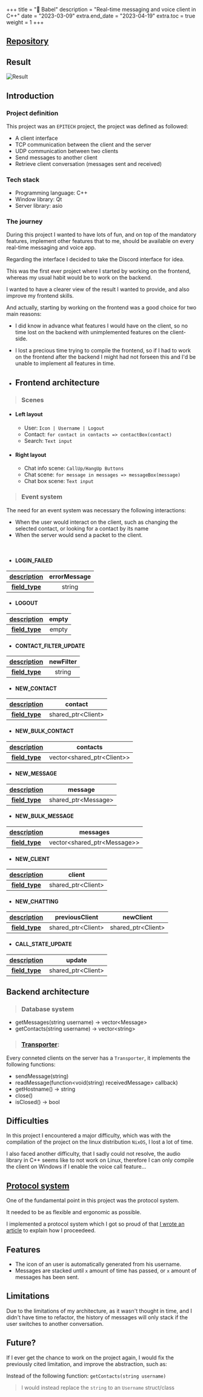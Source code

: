 +++
title = "📱 Babel"
description = "Real-time messaging and voice client in C++"
date = "2023-03-09"
extra.end_date = "2023-04-19"
extra.toc = true
weight = 1
+++

## [Repository](https://github.com/paulcomte/babel)

## Result

![Result](https://github.com/paulcomte/babel/raw/main/assets/preview.png)

## Introduction

### Project definition

This project was an `EPITECH` project, the project was defined as followed:

 - A client interface
 - TCP communication between the client and the server
 - UDP communication between two clients
 - Send messages to another client
 - Retrieve client conversation (messages sent and received)

### Tech stack
 - Programming language: C++
 - Window library: Qt
 - Server library: asio

### The journey

During this project I wanted to have lots of fun, and on top of the mandatory features, implement other features that to me, should be available on every real-time messaging and voice app.

Regarding the interface I decided to take the Discord interface for idea.

This was the first ever project where I started by working on the frontend, whereas my usual habit would be to work on the backend.

I wanted to have a clearer view of the result I wanted to provide, and also improve my frontend skills.

And actually, starting by working on the frontend was a good choice for two main reasons:

 - I did know in advance what features I would have on the client, so no time lost on the backend with unimplemented features on the client-side.
 - I lost a precious time trying to compile the frontend, so if I had to work on the frontend after the backend I might had not forseen this and I'd be unable to implement all features in time.

- ## Frontend architecture

> ### Scenes
 - #### Left layout
    - User: `Icon | Username | Logout`
    - Contact: `for contact in contacts => contactBox(contact)`
    - Search: `Text input`
 - #### Right layout
    - Chat info scene: `CallUp/HangUp Buttons`
    - Chat scene: `for message in messages => messageBox(message)`
    - Chat box scene: `Text input`

> ### Event system

The need for an event system was necessary the following interactions:

 - When the user would interact on the client, such as changing the selected contact, or looking for a contact by its name
 - When the server would send a packet to the client.

<br>

  - #### LOGIN_FAILED

| <u>**description**</u> |  errorMessage  |
| :--------------------: | :------------: | 
| <u>**field_type**</u>  |     string     |

  - #### LOGOUT

| <u>**description**</u> |     empty      |
| :--------------------: | :------------: | 
| <u>**field_type**</u>  |     empty      |

  - #### CONTACT_FILTER_UPDATE

| <u>**description**</u> |    newFilter   |
| :--------------------: | :------------: | 
| <u>**field_type**</u>  |     string     |
   
  - #### NEW_CONTACT

| <u>**description**</u> |      contact       |
| :--------------------: | :----------------: |
| <u>**field_type**</u>  | shared_ptr\<Client\> |

  - #### NEW_BULK_CONTACT

| <u>**description**</u> |          contacts          |
| :--------------------: | :------------------------: | 
| <u>**field_type**</u>  | vector\<shared_ptr\<Client\>\> |
 
  - #### NEW_MESSAGE

| <u>**description**</u> |        message        |
| :--------------------: | :-------------------: | 
| <u>**field_type**</u>  |  shared_ptr\<Message\>  |
 
  - #### NEW_BULK_MESSAGE

| <u>**description**</u> |            messages           |
| :--------------------: | :---------------------------: | 
| <u>**field_type**</u>  |  vector\<shared_ptr\<Message\>\>  |
 
  - #### NEW_CLIENT

| <u>**description**</u> |         client        |
| :--------------------: | :-------------------: | 
| <u>**field_type**</u>  |   shared_ptr\<Client\>  |
 
  - #### NEW_CHATTING

| <u>**description**</u> |         previousClient        |      newClient       |
| :--------------------: | :---------------------------: |:-------------------: |
| <u>**field_type**</u>  |     shared_ptr\<Client\>      |  shared_ptr\<Client\>  |
 
  - #### CALL_STATE_UPDATE
 
| <u>**description**</u> |       update       |
| :--------------------: | :----------------: |
| <u>**field_type**</u>  | shared_ptr\<Client\> |

## Backend architecture

> ### Database system

  - getMessages(string username) -> vector\<Message\>
  - getContacts(string username) -> vector\<string\>

> ### [Transporter](https://github.com/paulcomte/babel/blob/main/server/Transporter.hpp):

  Every conneted clients on the server has a `Transporter`, it implements the following functions:

  - sendMessage(string)
  - readMessage(function\<void(string) receivedMessage\> callback)
  - getHostname() -> string
  - close()
  - isClosed() -> bool

## Difficulties

In this project I encountered a major difficulty, which was with the compilation of the project on the linux distribution `NixOS`, I lost a lot of time.

I also faced another difficulty, that I sadly could not resolve, the audio library in C++ seems like to not work on Linux, therefore I can only compile the client on Windows if I enable the voice call feature...

## [Protocol system](/blog/a-protocol-system)

One of the fundamental point in this project was the protocol system.

It needed to be as flexible and ergonomic as possible.

I implemented a protocol system which I got so proud of that [I wrote an article](/blog/a-protocol-system) to explain how I proceedeed.

## Features

 - The icon of an user is automatically generated from his username.
 - Messages are stacked until `x` amount of time has passed, or `x` amount of messages has been sent.

## Limitations

Due to the limitations of my architecture, as it wasn't thought in time, and I didn't have time to refactor, the history of messages will only stack if the user switches to another conversation.

## Future?

If I ever get the chance to work on the project again, I would fix the previously cited limitation, and improve the abstraction, such as:

Instead of the following function: `getContacts(string username)`

> I would instead replace the `string` to an `Username` struct/class

